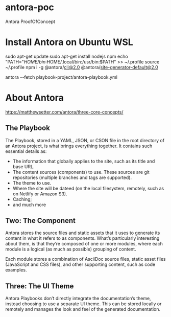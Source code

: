 # antora-poc
Antora ProofOfConcept


# Install Antora on Ubuntu WSL
sudo apt-get update
sudo apt-get install nodejs npm
echo "PATH=\"$HOME/bin:$HOME/.local/bin:/usr/bin:$PATH\" >> ~/.profile
source ~/.profile
npm i -g @antora/cli@2.0 @antora/site-generator-default@2.0

antora --fetch playbook-project/antora-playbook.yml








# About Antora
https://matthewsetter.com/antora/three-core-concepts/
## The Playbook
The Playbook, stored in a YAML, JSON, or CSON file in the root directory of an Antora project, is what brings everything together. It contains such essential details as:

* The information that globally applies to the site, such as its title and base URL.
* The content sources (components) to use. These sources are git repositories (multiple branches and tags are supported).
* The theme to use.
* Where the site will be dateed (on the local filesystem, remotely, such as on Netlify or Amazon S3).
* Caching;
* and much more

## Two: The Component
Antora stores the source files and static assets that it uses to generate its content in what it refers to as components. What’s particularly interesting about them, is that they’re composed of one or more modules, where each module is a logical (as much as possible) grouping of content.

Each module stores a combination of AsciiDoc source files, static asset files (JavaScript and CSS files), and other supporting content, such as code examples.

## Three: The UI Theme
Antora Playbooks don’t directly integrate the documentation’s theme, instead choosing to use a separate UI theme. This can be stored locally or remotely and manages the look and feel of the generated documentation.